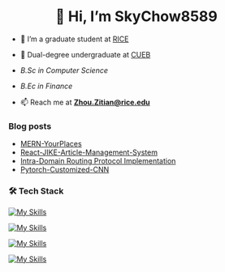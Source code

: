 <h1 align="center">👋 Hi, I’m SkyChow8589</h1>

- 🌱 I’m a graduate student at [RICE](https://www.rice.edu/)

- 📖 Dual-degree undergraduate at [CUEB](https://www.cueb.edu.cn/)
- _B.Sc in Computer Science_

- _B.Ec in Finance_

- 📫 Reach me at **Zhou.Zitian@rice.edu**

### Blog posts

<!-- BLOG-POST-LIST:START -->

- [MERN-YourPlaces](https://github.com/SkyChow8589/MERN-YourPlaces)
- [React-JIKE-Article-Management-System](https://github.com/SkyChow8589/React-JIKE-Article-Management-System)
- [Intra-Domain Routing Protocol Implementation](https://github.com/SkyChow8589/Intra-domain-RoutingProtocol)
- [Pytorch-Customized-CNN](https://github.com/SkyChow8589/Pytorch-Customized-CNN)

<!-- BLOG-POST-LIST:END -->

### 🛠️ Tech Stack

[![My Skills](https://skillicons.dev/icons?i=c,java,python,nodejs,css,html,js,golang,ruby)](https://skillicons.dev)

[![My Skills](https://skillicons.dev/icons?i=react,vue,express,django,spring,flask,sass)](https://skillicons.dev)

[![My Skills](https://skillicons.dev/icons?i=git,docker,aws,azure,nginx,postman,selenium)](https://skillicons.dev)

[![My Skills](https://skillicons.dev/icons?i=mysql,mongodb,postgres,redis,firebase,supabase)](https://skillicons.dev)
<!---
SkyChow8589/SkyChow8589 is a ✨ special ✨ repository because its `README.md` (this file) appears on your GitHub profile.
You can click the Preview link to take a look at your changes.
--->
